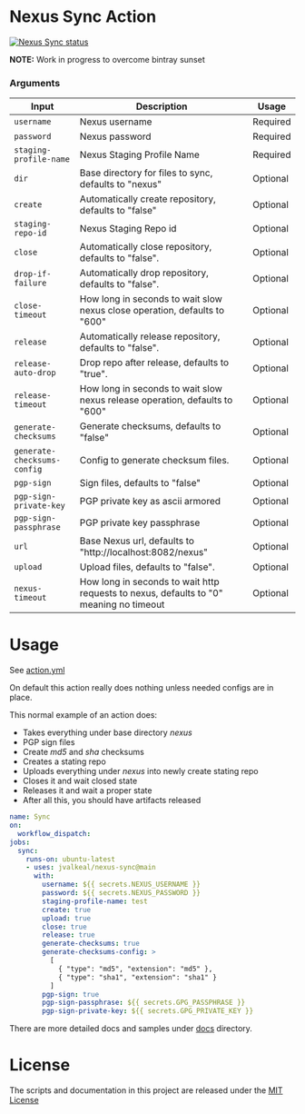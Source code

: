 # Nexus Sync Action

<p align="left">
  <a href="https://github.com/jvalkeal/nexus-sync"><img alt="Nexus Sync status" src="https://github.com/jvalkeal/nexus-sync/workflows/Test/badge.svg"></a>
</p>

**NOTE:** Work in progress to overcome bintray sunset

### Arguments

| Input                       | Description                                                                                        | Usage    |
| --------------------------- | ---------------------------------------------------------------------------------------------------| -------- |
| `username`                  | Nexus username                                                                                     | Required |
| `password`                  | Nexus password                                                                                     | Required |
| `staging-profile-name`      | Nexus Staging Profile Name                                                                         | Required |
| `dir`                       | Base directory for files to sync, defaults to "nexus"                                              | Optional |
| `create`                    | Automatically create repository, defaults to "false"                                               | Optional |
| `staging-repo-id`           | Nexus Staging Repo id                                                                              | Optional |
| `close`                     | Automatically close repository, defaults to "false".                                               | Optional |
| `drop-if-failure`           | Automatically drop repository, defaults to "false".                                                | Optional |
| `close-timeout`             | How long in seconds to wait slow nexus close operation, defaults to "600"                          | Optional |
| `release`                   | Automatically release repository, defaults to "false".                                             | Optional |
| `release-auto-drop`         | Drop repo after release, defaults to "true".                                                       | Optional |
| `release-timeout`           | How long in seconds to wait slow nexus release operation, defaults to "600"                        | Optional |
| `generate-checksums`        | Generate checksums, defaults to "false"                                                            | Optional |
| `generate-checksums-config` | Config to generate checksum files.                                                                 | Optional |
| `pgp-sign`                  | Sign files, defaults to "false"                                                                    | Optional |
| `pgp-sign-private-key`      | PGP private key as ascii armored                                                                   | Optional |
| `pgp-sign-passphrase`       | PGP private key passphrase                                                                         | Optional |
| `url`                       | Base Nexus url, defaults to "http://localhost:8082/nexus"                                          | Optional |
| `upload`                    | Upload files, defaults to "false".                                                                 | Optional |
| `nexus-timeout`             | How long in seconds to wait http requests to nexus, defaults to "0" meaning no timeout             | Optional |

# Usage

See [action.yml](action.yml)

On default this action really does nothing unless needed configs are
in place.

This normal example of an action does:
- Takes everything under base directory _nexus_
- PGP sign files
- Create _md5_ and _sha_ checksums
- Creates a stating repo
- Uploads everything under _nexus_ into newly create stating repo
- Closes it and wait closed state
- Releases it and wait a proper state
- After all this, you should have artifacts released

```yaml
name: Sync
on:
  workflow_dispatch:
jobs:
  sync:
    runs-on: ubuntu-latest
    - uses: jvalkeal/nexus-sync@main
      with:
        username: ${{ secrets.NEXUS_USERNAME }}
        password: ${{ secrets.NEXUS_PASSWORD }}
        staging-profile-name: test
        create: true
        upload: true
        close: true
        release: true
        generate-checksums: true
        generate-checksums-config: >
          [
            { "type": "md5", "extension": "md5" },
            { "type": "sha1", "extension": "sha1" }
          ]
        pgp-sign: true
        pgp-sign-passphrase: ${{ secrets.GPG_PASSPHRASE }}
        pgp-sign-private-key: ${{ secrets.GPG_PRIVATE_KEY }}
```

There are more detailed docs and samples under [docs](docs) directory.

# License

The scripts and documentation in this project are released under the [MIT License](LICENSE)
